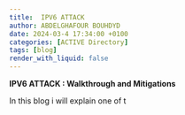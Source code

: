 ```yaml
---
title:  IPV6 ATTACK 
author: ABDELGHAFOUR BOUHDYD
date: 2024-03-4 17:34:00 +0100
categories: [ACTIVE Directory]
tags: [blog]
render_with_liquid: false
---
```


**IPV6 ATTACK : Walkthrough and Mitigations**

In this blog i will explain one of t